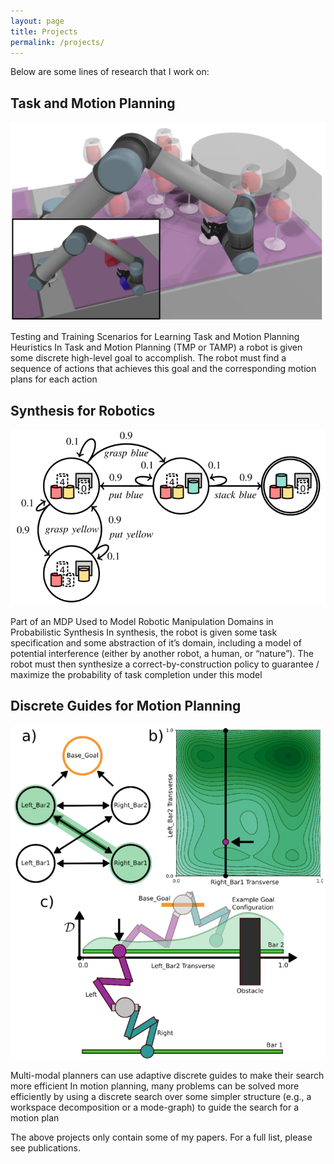 ```yaml
---
layout: page
title: Projects
permalink: /projects/
---
```


Below are some lines of research that I work on:

## Task and Motion Planning

![Task and Motion Planning](/assets/tmp.png)

Testing and Training Scenarios for Learning Task and Motion Planning Heuristics
In Task and Motion Planning (TMP or TAMP) a robot is given some discrete high-level goal to accomplish. The robot must find a sequence of actions that achieves this goal and the corresponding motion plans for each action

## Synthesis for Robotics

![Synthesis for Robotics](/assets/synthesis.png)

Part of an MDP Used to Model Robotic Manipulation Domains in Probabilistic Synthesis
In synthesis, the robot is given some task specification and some abstraction of it’s domain, including a model of potential interference (either by another robot, a human, or “nature”). The robot must then synthesize a correct-by-construction policy to guarantee / maximize the probability of task completion under this model

## Discrete Guides for Motion Planning

![Discrete Guides for Motion Planning](/assets/discrete_guides.png)

Multi-modal planners can use adaptive discrete guides to make their search more efficient
In motion planning, many problems can be solved more efficiently by using a discrete search over some simpler structure (e.g., a workspace decomposition or a mode-graph) to guide the search for a motion plan

The above projects only contain some of my papers. For a full list, please see publications.